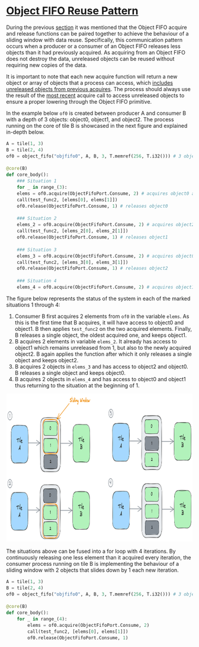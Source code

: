 <!---//===- README.md ---------------------------------------*- Markdown -*-===//
//
// This file is licensed under the Apache License v2.0 with LLVM Exceptions.
// See https://llvm.org/LICENSE.txt for license information.
// SPDX-License-Identifier: Apache-2.0 WITH LLVM-exception
//
// Copyright (C) 2024, Advanced Micro Devices, Inc.
// 
//===----------------------------------------------------------------------===//-->

# <ins>Object FIFO Reuse Pattern</ins>

During the previous [section](../../section-2a/README.md#accessing-the-objects-of-an-object-fifo) it was mentioned that the Object FIFO acquire and release functions can be paired together to achieve the behaviour of a sliding window with data reuse. Specifically, this communication pattern occurs when a producer or a consumer of an Object FIFO releases less objects than it had previously acquired. As acquiring from an Object FIFO does not destroy the data, unreleased objects can be reused without requiring new copies of the data.

It is important to note that each new acquire function will return a new object or array of objects that a process can access, which <u>includes unreleased objects from previous acquires</u>. The process should always use the result of the <u>most recent</u> acquire call to access unreleased objects to ensure a proper lowering through the Object FIFO primitive.

In the example below `of0` is created between producer A and consumer B with a depth of 3 objects: object0, object1, and object2. The process running on the core of tile B is showcased in the next figure and explained in-depth below. 
```python
A = tile(1, 3)
B = tile(2, 4)
of0 = object_fifo("objfifo0", A, B, 3, T.memref(256, T.i32())) # 3 objects: object0, object1, object2

@core(B)
def core_body():
    ### Situation 1
    for _ in range_(3):
    elems = of0.acquire(ObjectFifoPort.Consume, 2) # acquires object0 and object1
    call(test_func2, [elems[0], elems[1]])
    of0.release(ObjectFifoPort.Consume, 1) # releases object0

    ### Situation 2
    elems_2 = of0.acquire(ObjectFifoPort.Consume, 2) # acquires object2; object1 was previously acquired
    call(test_func2, [elems_2[0], elems_2[1]])
    of0.release(ObjectFifoPort.Consume, 1) # releases object1

    ### Situation 3
    elems_3 = of0.acquire(ObjectFifoPort.Consume, 2) # acquires object0; object2 was previously acquired
    call(test_func2, [elems_3[0], elems_3[1]])
    of0.release(ObjectFifoPort.Consume, 1) # releases object2

    ### Situation 4
    elems_4 = of0.acquire(ObjectFifoPort.Consume, 2) # acquires object1; object0 was previously acquired
```

The figure below represents the status of the system in each of the marked situations 1 through 4:    
1. Consumer B first acquires 2 elements from `of0` in the variable `elems`. As this is the first time that B acquires, it will have access to object0 and object1. B then applies `test_func2` on the two acquired elements. Finally, B releases a single object, the oldest acquired one, and keeps object1.
2. B acquires 2 elements in variable `elems_2`. It already has access to object1 which remains unreleased from 1, but also to the newly acquired object2. B again applies the function after which it only releases a single object and keeps object2.
3. B acquires 2 objects in `elems_3` and has access to object2 and object0. B releases a single object and keeps object0.
4. B acquires 2 objects in `elems_4` and has access to object0 and object1 thus returning to the situation at the beginning of 1.

<img src="./../../../assets/Reuse.png" height="400">

The situations above can be fused into a for loop with 4 iterations. By continuously releasing one less element than it acquired every iteration, the consumer process running on tile B is implementing the behaviour of a sliding window with 2 objects that slides down by 1 each new iteration. 
```python
A = tile(1, 3)
B = tile(2, 4)
of0 = object_fifo("objfifo0", A, B, 3, T.memref(256, T.i32())) # 3 objects: object0, object1, object2

@core(B)
def core_body():
    for _ in range_(4):
        elems = of0.acquire(ObjectFifoPort.Consume, 2)
        call(test_func2, [elems[0], elems[1]])
        of0.release(ObjectFifoPort.Consume, 1)
```
